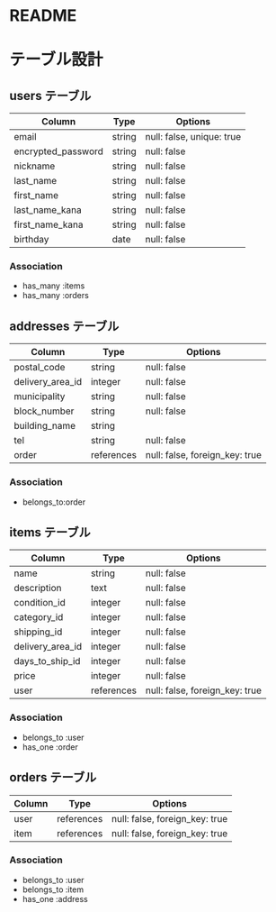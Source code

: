 # README

# テーブル設計

## users テーブル

| Column             | Type   | Options                   |
| ------------------ | ------ | ------------------------- |
| email              | string | null: false, unique: true |
| encrypted_password | string | null: false               |
| nickname           | string | null: false               |
| last_name          | string | null: false               |
| first_name         | string | null: false               |
| last_name_kana     | string | null: false               |
| first_name_kana    | string | null: false               |
| birthday           | date   | null: false               |

### Association

- has_many :items
- has_many :orders

## addresses テーブル

| Column           | Type       | Options                        |
| ---------------- | ---------- | ------------------------------ |
| postal_code      | string     | null: false                    | ハイフン必須
| delivery_area_id | integer    | null: false                    | ActiveHash
| municipality     | string     | null: false                    |
| block_number     | string     | null: false                    |
| building_name    | string     |                                |
| tel              | string     | null: false                    | 11桁以内、ハイフン不要
| order            | references | null: false, foreign_key: true |

### Association

- belongs_to:order

## items テーブル

| Column           | Type       | Options                        |
| ---------------- | ---------- | ------------------------------ |
| name             | string     | null: false                    |
| description      | text       | null: false                    |
| condition_id     | integer    | null: false                    | ActiveHash
| category_id      | integer    | null: false                    | ActiveHash
| shipping_id      | integer    | null: false                    | ActiveHash
| delivery_area_id | integer    | null: false                    | ActiveHash
| days_to_ship_id  | integer    | null: false                    | ActiveHash
| price            | integer    | null: false                    | ¥300~¥9,999,999半角数字
| user             | references | null: false, foreign_key: true |

### Association

- belongs_to :user
- has_one :order

## orders テーブル

| Column         | Type       | Options                        |
| -------------- | ---------- | ------------------------------ |
| user           | references | null: false, foreign_key: true |
| item           | references | null: false, foreign_key: true |

### Association

- belongs_to :user
- belongs_to :item
- has_one :address

